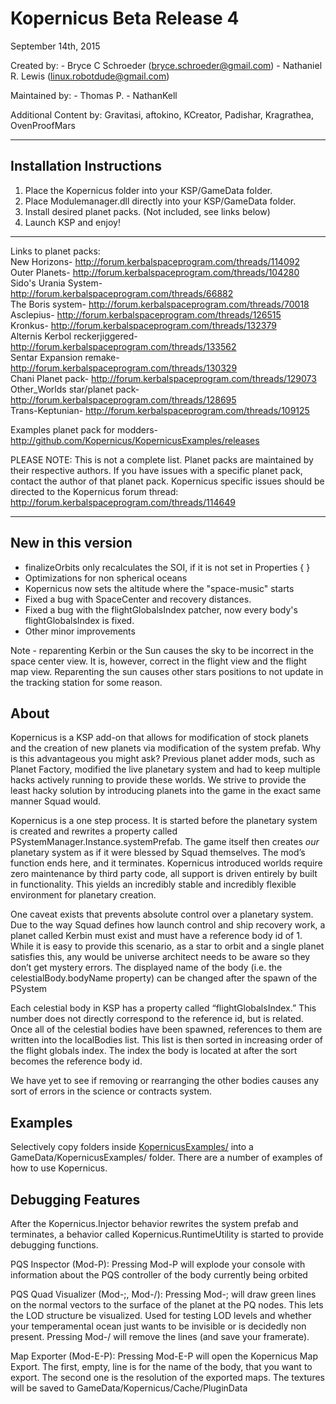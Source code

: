 Kopernicus Beta Release 4
==============================
September 14th, 2015

Created by: - Bryce C Schroeder (bryce.schroeder@gmail.com)
   		    - Nathaniel R. Lewis (linux.robotdude@gmail.com)
 
Maintained by: - Thomas P.
			   - NathanKell
 
Additional Content by: Gravitasi, aftokino, KCreator, Padishar, Kragrathea, OvenProofMars
  
  
  
  
  
___________________________________________________________  
Installation Instructions  
------------  
1) Place the Kopernicus folder into your KSP/GameData folder.  
2) Place Modulemanager.dll directly into your  KSP/GameData folder.  
3) Install desired planet packs. (Not included, see links below)  
4) Launch KSP and enjoy!  
___________________________________________________________  
  
  
   
Links to planet packs:  
New Horizons- http://forum.kerbalspaceprogram.com/threads/114092  
Outer Planets- http://forum.kerbalspaceprogram.com/threads/104280  
Sido's Urania System- http://forum.kerbalspaceprogram.com/threads/66882  
The Boris system- http://forum.kerbalspaceprogram.com/threads/70018  
Asclepius- http://forum.kerbalspaceprogram.com/threads/126515  
Kronkus- http://forum.kerbalspaceprogram.com/threads/132379  
Alternis Kerbol reckerjiggered- http://forum.kerbalspaceprogram.com/threads/133562  
Sentar Expansion remake- http://forum.kerbalspaceprogram.com/threads/130329  
Chani Planet pack- http://forum.kerbalspaceprogram.com/threads/129073  
Other_Worlds star/planet pack- http://forum.kerbalspaceprogram.com/threads/128695  
Trans-Keptunian- http://forum.kerbalspaceprogram.com/threads/109125  
  
Examples planet pack for modders- http://github.com/Kopernicus/KopernicusExamples/releases  
  
PLEASE NOTE: This is not a complete list.  Planet packs are maintained by their respective authors.  If you have issues with a specific planet pack, contact the author of that planet pack.  Kopernicus specific issues should be directed to the Kopernicus forum thread: http://forum.kerbalspaceprogram.com/threads/114649  
  
  
___________________________________________________________  
  
  
  
  
  
  
New in this version  
-------------------
- finalizeOrbits only recalculates the SOI, if it is not set in Properties { }
- Optimizations for non spherical oceans
- Kopernicus now sets the altitude where the "space-music" starts
- Fixed a bug with SpaceCenter and recovery distances.
- Fixed a bug with the flightGlobalsIndex patcher, now every body's flightGlobalsIndex is fixed.
- Other minor improvements

Note - reparenting Kerbin or the Sun causes the sky to be incorrect in the space center view. It is, however, correct in the flight view and the flight map view.  Reparenting the sun causes other stars positions to not update in the tracking station for some reason.

About
-----
Kopernicus is a KSP add-on that allows for modification of stock planets and the creation of new planets via modification of the system prefab.  Why is this advantageous you might ask?  Previous planet adder mods, such as Planet Factory, modified the live planetary system and had to keep multiple hacks actively running to provide these worlds.  We strive to provide the least hacky solution by introducing planets into the game in the exact same manner Squad would.  

Kopernicus is a one step process.  It is started before the planetary system is created and rewrites a property called PSystemManager.Instance.systemPrefab.  The game itself then creates *our* planetary system as if it were blessed by Squad themselves.  The mod’s function ends here, and it terminates.  Kopernicus introduced worlds require zero maintenance by third party code, all support is driven entirely by built in functionality.  This yields an incredibly stable and incredibly flexible environment for planetary creation.

One caveat exists that prevents absolute control over a planetary system.  Due to the way Squad defines how launch control and ship recovery work, a planet called Kerbin must exist and must have a reference body id of 1.  While it is easy to provide this scenario, as a star to orbit and a single planet satisfies this, any would be universe architect needs to be aware so they don’t get mystery errors. The displayed name of the body (i.e. the celestialBody.bodyName property) can be changed after the spawn of the PSystem  

Each celestial body in KSP has a property called “flightGlobalsIndex.”  This number does not directly correspond to the reference id, but is related.  Once all of the celestial bodies have been spawned, references to them are written into the localBodies list.  This list is then sorted in increasing order of the flight globals index.  The index the body is located at after the sort becomes the reference body id.

We have yet to see if removing or rearranging the other bodies causes any sort of errors in the science or contracts system.



Examples
----------
Selectively copy folders inside [KopernicusExamples/](https://github.com/Kopernicus/KopernicusExamples/) into a GameData/KopernicusExamples/ folder.  There are a number of examples of how to use Kopernicus.


Debugging Features
------------------

After the Kopernicus.Injector behavior rewrites the system prefab and terminates, a behavior called Kopernicus.RuntimeUtility is started to provide debugging functions.

PQS Inspector (Mod-P): Pressing Mod-P will explode your console with information about the PQS controller of the body currently being orbited

PQS Quad Visualizer (Mod-;, Mod-/): Pressing Mod-; will draw green lines on the normal vectors to the surface of the planet at the PQ nodes.  This lets the LOD structure be visualized.  Used for testing LOD levels and whether your temperamental ocean just wants to be invisible or is decidedly non present.  Pressing Mod-/ will remove the lines (and save your framerate).

Map Exporter (Mod-E-P): Pressing Mod-E-P will open the Kopernicus Map Export. The first, empty, line is for the name of the body, that you want to export. The second one is the resolution of the exported maps. The textures will be saved to GameData/Kopernicus/Cache/PluginData
